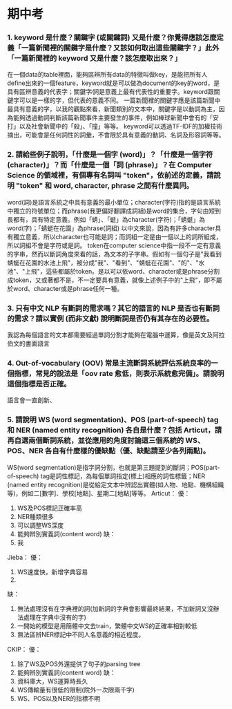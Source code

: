 # 期中考
### 1. keyword 是什麼？關鍵字 (或關鍵詞) 又是什麼？你覺得應該怎麼定義「一篇新聞裡的關鍵字是什麼？又該如何取出這些關鍵字？」此外「一篇新聞裡的 keyword 又是什麼？該怎麼取出來？」
在一個data的table裡面，能夠區辨所有data的特徵叫做key，是能把所有人define出來的一個feature，keyword就是可以做為document的key的word，是具有區辨意義的代表字；關鍵字∕詞是意義上最有代表性的重要字。keyword跟關鍵字可以是一樣的字，但代表的意義不同。
一篇新聞裡的關鍵字應是該篇新聞中最具有意義的字，以我的觀點來看，新聞類別的文本中，關鍵字是以動詞為主，因為能夠透過動詞判斷該篇新聞事件主要發生的事件，例如棒球新聞中會有的「安打」以及社會新聞中的「殺」、「撞」等等。
keyword可以透過TF-IDF的加權技術摘出，可能會是任何詞性的詞彙，不會限於具有意義的動詞、名詞及形容詞等等。

### 2. 請給些例子說明，「什麼是一個字 (word)」？「什麼是一個字符 (character)」？而「什麼是一個「詞 (phrase)」？在 Computer Science 的領域裡，有個專有名詞叫 "token"，依前述的定義，請說明 "token" 和 word, character, phrase 之間有什麼異同。

word(詞)是語言系統之中具有意義的最小單位；character(字符)指的是語言系統中獨立的符號單位；而phrase(我更偏好翻譯成詞組)是word的集合，字句由短到長都有，具有特定意義。例如「蜻」、「蜓」為character(字符)；「蜻蜓」為word(字)；「蜻蜓在花園」為phrase(詞組)
以中文來說，因為有許多character具有獨立意義，所以character也可能是詞；而詞組一定是由一個以上的詞所組成，所以詞組不會是字符或是詞。
token在computer science中指一段不一定有意義的字串，然而以斷詞角度來看的話，為文本的子字串。假如有一個句子是"我看到蜻蜓在花園的水池上飛"，被分成"我"、"看到"、"蜻蜓在花園"、"的"、"水池"、"上飛"，這些都屬於token。是以可以依word、character或是phrase分割成token，又或著都不是，不一定要具有意義，就像上述例子中的"上飛"，即不屬於word、character或是phrase任何一種。


### 3. 只有中文 NLP 有斷詞的需求嗎？其它的語言的 NLP 是否也有斷詞的需求？請以實例 (而非文獻) 說明斷詞是否仍有其存在的必要性。
我認為每個語言的文本都需要經過單詞分割才能夠在電腦中運算，像是英文及阿拉伯文的書面語言


### 4. Out-of-vocabulary (OOV) 常是主流斷詞系統評估系統良率的一個指標，常見的說法是「oov rate 愈低，則表示系統愈完備」。請說明這個指標是否正確。
語言會一直創新、


### 5. 請說明 WS (word segmentation)、POS (part-of-speech) tag 和 NER (named entity recognition) 各自是什麼？包括 Articut，請再自選兩個斷詞系統，並從應用的角度討論這三個系統的 WS、POS、NER 各自有什麼樣的優缺點（優、缺點請至少各列兩點)。

WS(word segmentation)是指字詞分割，也就是第三題提到的斷詞；POS(part-of-speech) tag是詞性標記，為每個單詞指定(標上)相應的詞性標籤；NER (named entity recognition)是從給定文本中辨認出實體(如人物、地點、機構組織等)，例如二[數字]、學校[地點]、星期二[地點]等等。
Articut：
優：
1. WS及POS標記正確率高 
2. NER種類很多 
3. 可以調整WS深度
4. 能夠辨別實義詞(content word) 
缺：
1. 我

Jieba：
優：
1. WS速度快，新增字典容易
2.   
缺：
1. 無法處理沒有在字典裡的詞(加新詞的字典會影響最終結果，不加新詞又沒辦法處理在字典中沒有的字) 
2. 一開始的模型是用簡體中文去train，繁體中文WS的正確率相對較低 
3. 無法區辨NER標記中不同人名意義的相近程度。

CKIP：
優：
1. 除了WS及POS外還提供了句子的parsing tree  
2. 能夠辨別實義詞(content word) 
缺：
1. 資料庫大，WS運算時長久 
2. WS傳輸量有很低的限制(院外一次限兩千字)  
3. WS、POS以及NER的指標不明
